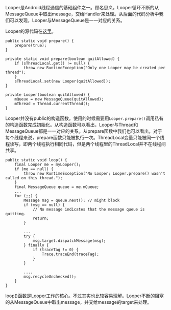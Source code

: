
Looper是Android线程通信的基础组件之一。顾名思义，Looper循环不断的从MessageQueue中取出message，交给Handler来处理。从后面的代码分析中我们可以发现，Looper与MessageQueue是一一对应的关系。

Looper的源代码在[这里](https://github.com/android/platform_frameworks_base/blob/master/core/java/android/os/Looper.java)。

```
public static void prepare() {
    prepare(true);
}

private static void prepare(boolean quitAllowed) {
    if (sThreadLocal.get() != null) {
        throw new RuntimeException("Only one Looper may be created per thread");
    }
    sThreadLocal.set(new Looper(quitAllowed));
}
    
private Looper(boolean quitAllowed) {
    mQueue = new MessageQueue(quitAllowed);
    mThread = Thread.currentThread();
}
```
Looper并没有public的构造函数。使用的时候需要用`Looper.prepare()`调用私有的构造函数完成初始化。从构造函数可以看出，Looper与Thread和MessageQueue都是一一对应的关系。从prepare函数中我们也可以看出，对于每个线程来说，prepare函数只能被执行一次。ThreadLocal变量只能被同一个线程读写，即两个线程执行相同代码，但是两个线程里的ThreadLocal并不在线程间共享。

```
public static void loop() {
    final Looper me = myLooper();
    if (me == null) {
        throw new RuntimeException("No Looper; Looper.prepare() wasn't called on this thread.");
    }
    final MessageQueue queue = me.mQueue;
    ...
    for (;;) {
        Message msg = queue.next(); // might block
        if (msg == null) {
            // No message indicates that the message queue is quitting.
            return;
        }
        
        ...
        try {
            msg.target.dispatchMessage(msg);
        } finally {
            if (traceTag != 0) {
                Trace.traceEnd(traceTag);
            }
        }
        
        ....
        msg.recycleUnchecked();
    }
}
```
loop()函数是Looper工作的核心。不过其实也比较容易理解。Looper不断的阻塞的从MessageQueue中取出message，并交给message的target来处理。
